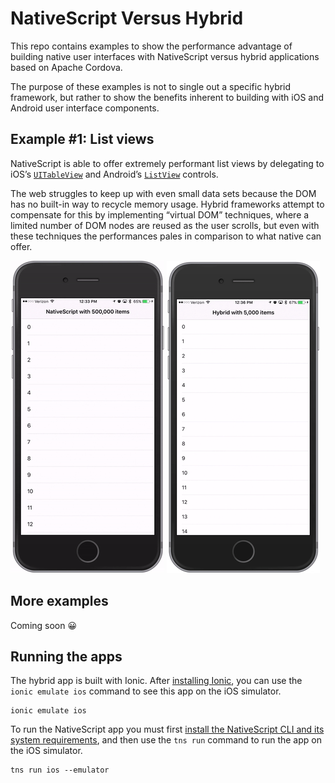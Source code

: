 # NativeScript Versus Hybrid

This repo contains examples to show the performance advantage of building native user interfaces with NativeScript versus hybrid applications based on Apache Cordova.

The purpose of these examples is not to single out a specific hybrid framework, but rather to show the benefits inherent to building with iOS and Android user interface components.

## Example #1: List views

NativeScript is able to offer extremely performant list views by delegating to iOS’s [`UITableView`](https://developer.apple.com/library/ios/documentation/UIKit/Reference/UITableView_Class/) and Android’s [`ListView`](https://developer.android.com/reference/android/widget/ListView.html) controls.

The web struggles to keep up with even small data sets because the DOM has no built-in way to recycle memory usage. Hybrid frameworks attempt to compensate for this by implementing “virtual DOM” techniques, where a limited number of DOM nodes are reused as the user scrolls, but even with these techniques the performances pales in comparison to what native can offer.

![](assets/nativescript-list.gif)
![](assets/hybrid-list.gif)

## More examples

Coming soon 😀

## Running the apps

The hybrid app is built with Ionic. After [installing Ionic](http://ionicframework.com/docs/v2/getting-started/installation/), you can use the `ionic emulate ios` command to see this app on the iOS simulator.

```
ionic emulate ios
```

To run the NativeScript app you must first [install the NativeScript CLI and its system requirements](http://docs.nativescript.org/angular/tutorial/ng-chapter-1.html#11-install-nativescript-and-configure-your-environment), and then use the `tns run` command to run the app on the iOS simulator.

```
tns run ios --emulator
```

